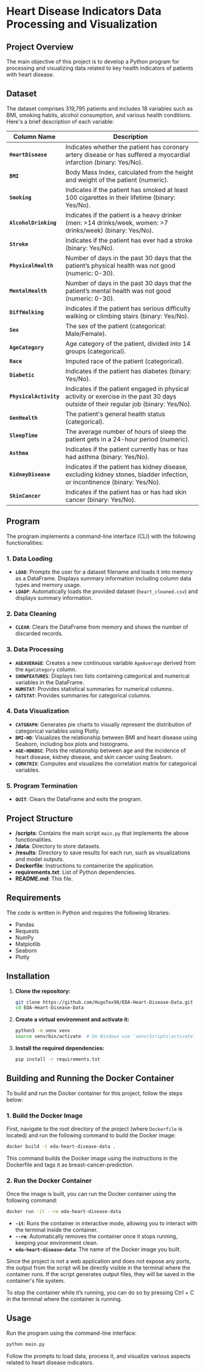 # Heart Disease Indicators Data Processing and Visualization

## Project Overview

The main objective of this project is to develop a Python program for processing and visualizing data related to key health indicators of patients with heart disease. 

## Dataset

The dataset comprises 319,795 patients and includes 18 variables such as BMI, smoking habits, alcohol consumption, and various health conditions. Here's a brief description of each variable:


|      Column Name     |                                                        Description                                                                    |
|----------------------|---------------------------------------------------------------------------------------------------------------------------------------|
| **`HeartDisease`**   | Indicates whether the patient has coronary artery disease or has suffered a myocardial infarction (binary: Yes/No).| 
| **`BMI`**            | Body Mass Index, calculated from the height and weight of the patient (numeric).                                                      | 
| **`Smoking`**        | Indicates if the patient has smoked at least 100 cigarettes in their lifetime (binary: Yes/No).                                       | 
| **`AlcoholDrinking`**| Indicates if the patient is a heavy drinker (men: >14 drinks/week, women: >7 drinks/week) (binary: Yes/No).                           | 
| **`Stroke`**         | Indicates if the patient has ever had a stroke (binary: Yes/No).                                                                      | 
| **`PhysicalHealth`** | Number of days in the past 30 days that the patient’s physical health was not good (numeric: 0-30).                                   | 
| **`MentalHealth`**   | Number of days in the past 30 days that the patient’s mental health was not good (numeric: 0-30).                                     | 
| **`DiffWalking`**    | Indicates if the patient has serious difficulty walking or climbing stairs (binary: Yes/No).                                          | 
| **`Sex`**            | The sex of the patient (categorical: Male/Female).                                                                                    | 
| **`AgeCategory`**    | Age category of the patient, divided into 14 groups (categorical).                                                                    | 
| **`Race`**           | Imputed race of the patient (categorical).                                                                                            | 
| **`Diabetic`**       | Indicates if the patient has diabetes (binary: Yes/No).                                                                               | 
| **`PhysicalActivity`** | Indicates if the patient engaged in physical activity or exercise in the past 30 days outside of their regular job (binary: Yes/No).| 
| **`GenHealth`**      | The patient's general health status (categorical).                                                                                    | 
| **`SleepTime`**      | The average number of hours of sleep the patient gets in a 24-hour period (numeric).                                                  | 
| **`Asthma`**         | Indicates if the patient currently has or has had asthma (binary: Yes/No).                                                            | 
| **`KidneyDisease`**  | Indicates if the patient has kidney disease, excluding kidney stones, bladder infection, or incontinence (binary: Yes/No).            | 
| **`SkinCancer`**     | Indicates if the patient has or has had skin cancer (binary: Yes/No).                                                                 | 

## Program

The program implements a command-line interface (CLI) with the following functionalities:

### 1. Data Loading
- **`LOAD`**: Prompts the user for a dataset filename and loads it into memory as a DataFrame. Displays summary information including column data types and memory usage.
- **`LOADF`**: Automatically loads the provided dataset (`heart_cleaned.csv`) and displays summary information.

### 2. Data Cleaning
- **`CLEAR`**: Clears the DataFrame from memory and shows the number of discarded records.

### 3. Data Processing
- **`AGEAVERAGE`**: Creates a new continuous variable `AgeAverage` derived from the `AgeCategory` column.
- **`SHOWFEATURES`**: Displays two lists containing categorical and numerical variables in the DataFrame.
- **`NUMSTAT`**: Provides statistical summaries for numerical columns.
- **`CATSTAT`**: Provides summaries for categorical columns.

### 4. Data Visualization
- **`CATGRAPH`**: Generates pie charts to visually represent the distribution of categorical variables using Plotly.
- **`BMI-HD`**: Visualizes the relationship between BMI and heart disease using Seaborn, including box plots and histograms.
- **`AGE-HDKDSC`**: Plots the relationship between age and the incidence of heart disease, kidney disease, and skin cancer using Seaborn.
- **`COMATRIX`**: Computes and visualizes the correlation matrix for categorical variables.

### 5. Program Termination
- **`QUIT`**: Clears the DataFrame and exits the program.

## Project Structure

- **/scripts**: Contains the main script `main.py` that implements the above functionalities.
- **/data**: Directory to store datasets.
- **/results**: Directory to save results for each run, such as visualizations and model outputs.
- **Dockerfile**: Instructions to containerize the application.
- **requirements.txt**: List of Python dependencies.
- **README.md**: This file.

## Requirements

The code is written in Python and requires the following libraries:

- Pandas
- Requests
- NumPy
- Matplotlib
- Seaborn
- Plotly

## Installation

1. **Clone the repository:**
    ```bash
    git clone https://github.com/HugoTex98/EDA-Heart-Disease-Data.git
    cd EDA-Heart-Disease-Data
    ```
2. **Create a virtual environment and activate it:**
    ```bash
    python3 -m venv venv
    source venv/bin/activate  # On Windows use `venv\Scripts\activate`
    ```
3. **Install the required dependencies:**
    ```bash
    pip install -r requirements.txt
    ```

## Building and Running the Docker Container

To build and run the Docker container for this project, follow the steps below:

### 1. Build the Docker Image

First, navigate to the root directory of the project (where `Dockerfile` is located) and run the following command to build the Docker image:

```bash
docker build -t eda-heart-disease-data .
```

This command builds the Docker image using the instructions in the Dockerfile and tags it as breast-cancer-prediction.

### 2. Run the Docker Container

Once the image is built, you can run the Docker container using the following command:

```bash
docker run -it --rm eda-heart-disease-data
```

 - **`-it`**: Runs the container in interactive mode, allowing you to interact with the terminal inside the container.
 - **`--rm`**: Automatically removes the container once it stops running, keeping your environment clean.
 - **`eda-heart-disease-data`**: The name of the Docker image you built.

Since the project is not a web application and does not expose any ports, the output from the script will be directly visible in the terminal where the container runs. If the script generates output files, they will be saved in the container's file system.

To stop the container while it’s running, you can do so by pressing Ctrl + C in the terminal where the container is running.

## Usage

Run the program using the command-line interface:

```bash
python main.py
```

Follow the prompts to load data, process it, and visualize various aspects related to heart disease indicators.
